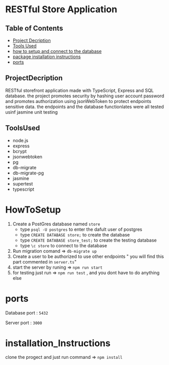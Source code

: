 # RESTful Store Application

## Table of Contents

* [Project Decription](#ProjectDecription)
* [Tools Used](#ToolsUsed)
* [how to setup and connect to the database](#HowToSetup)
* [package installation instructions](#installation_Instructions)
* [ports](#ports)
## ProjectDecription

RESTful storefront application made with TypeScript, Express and SQL database. the project promotes security by hashing user account password and promotes authorization using jsonWebToken to protect endpoints sensitive data. the endpoints and the database functionlates were all tested usinf jasmine unit testing 


## ToolsUsed
* node.js
* express
* bcrypt
* jsonwebtoken
* pg
* db-migrate
* db-migrate-pg
* jasmine
* supertest
* typescript

# HowToSetup
1. Create a PostGres database  named `store`
    * type `psql -U postgres` to enter the dafult user of postgres
    * type `CREATE DATABASE store;` to create the database
    * type `CREATE DATABASE store_test;` to create the testing database
    * type `\c store` to connect to the database
2. Run migration comand => `db-migrate up`
3. Create a user to be authorized to use other endpoints " you will find this part commented in `server.ts`"
4. start the server by runing  => `npm run start`
5. for testing just run => `npm run test` , and you dont have to do anything else
# ports
Database port  :  `5432`

Server port  :  `3000`

# installation_Instructions
clone the progect and  just run command => `npm install`
